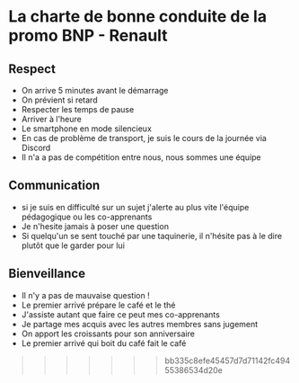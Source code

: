 
# La charte de bonne conduite de la promo BNP - Renault

## Respect

- On arrive 5 minutes avant le démarrage
- On prévient si retard
- Respecter les temps de pause
- Arriver à l'heure
- Le smartphone en mode silencieux
- En cas de problème de transport, je suis le cours de la journée via Discord
- Il n'a a pas de compétition entre nous, nous sommes une équipe

## Communication
- si je suis en difficulté sur un sujet j'alerte au plus vite l'équipe pédagogique ou les co-apprenants
- Je n'hesite jamais à poser une question
- Si quelqu'un se sent touché par une taquinerie, il n'hésite pas à le dire plutôt que le garder pour lui

## Bienveillance

- Il n'y a pas de mauvaise question !
- Le premier arrivé prépare le café et le thé
- J'assiste autant que faire ce peut mes co-apprenants
- Je partage mes acquis avec les autres membres sans jugement 
- On apport les croissants pour son anniversaire
- Le premier arrivé qui boit du café fait le café 
   
>>>>>>> bb335c8efe45457d7d71142fc49455386534d20e
